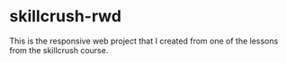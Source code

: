# skillcrush-rwd
This is the responsive web project that I created from one of the lessons from the skillcrush course.
